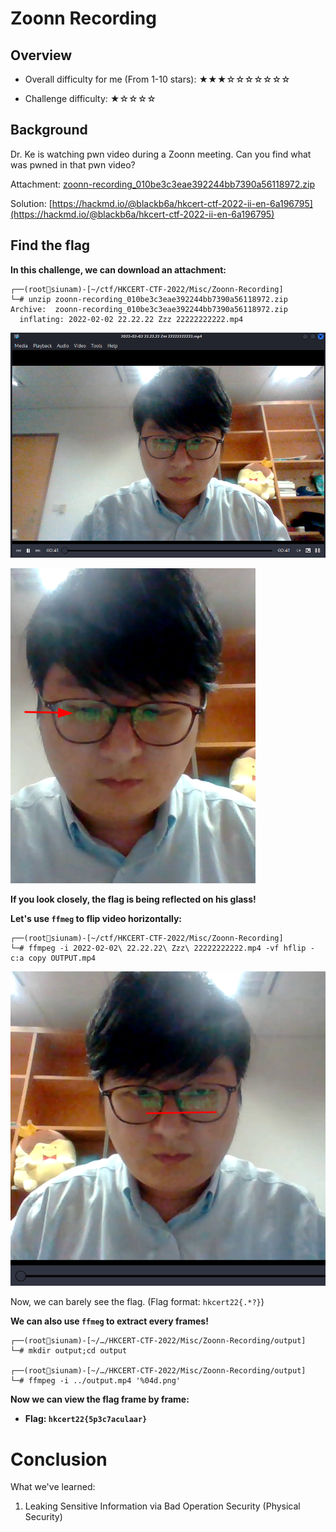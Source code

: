 # Zoonn Recording

## Overview

- Overall difficulty for me (From 1-10 stars): ★★★☆☆☆☆☆☆☆

- Challenge difficulty: ★☆☆☆☆

## Background

Dr. Ke is watching pwn video during a Zoonn meeting. Can you find what was pwned in that pwn video?

Attachment: [zoonn-recording_010be3c3eae392244bb7390a56118972.zip](https://file.hkcert22.pwnable.hk/zoonn-recording_010be3c3eae392244bb7390a56118972.zip)

Solution: [https://hackmd.io/@blackb6a/hkcert-ctf-2022-ii-en-6a196795](https://hackmd.io/@blackb6a/hkcert-ctf-2022-ii-en-6a196795)

## Find the flag

**In this challenge, we can download an attachment:**
```
┌──(root🌸siunam)-[~/ctf/HKCERT-CTF-2022/Misc/Zoonn-Recording]
└─# unzip zoonn-recording_010be3c3eae392244bb7390a56118972.zip   
Archive:  zoonn-recording_010be3c3eae392244bb7390a56118972.zip
  inflating: 2022-02-02 22.22.22 Zzz 22222222222.mp4
```

![](https://github.com/siunam321/CTF-Writeups/blob/main/HKCERT-CTF-2022/images/Pasted%20image%2020221111210554.png)

![](https://github.com/siunam321/CTF-Writeups/blob/main/HKCERT-CTF-2022/images/Pasted%20image%2020221111210639.png)

**If you look closely, the flag is being reflected on his glass!**

**Let's use `ffmeg` to flip video horizontally:**
```
┌──(root🌸siunam)-[~/ctf/HKCERT-CTF-2022/Misc/Zoonn-Recording]
└─# ffmpeg -i 2022-02-02\ 22.22.22\ Zzz\ 22222222222.mp4 -vf hflip -c:a copy OUTPUT.mp4
```

![](https://github.com/siunam321/CTF-Writeups/blob/main/HKCERT-CTF-2022/images/Pasted%20image%2020221111211050.png)

Now, we can barely see the flag. (Flag format: `hkcert22{.*?}`)

**We can also use `ffmeg` to extract every frames!**
```
┌──(root🌸siunam)-[~/…/HKCERT-CTF-2022/Misc/Zoonn-Recording/output]
└─# mkdir output;cd output

┌──(root🌸siunam)-[~/…/HKCERT-CTF-2022/Misc/Zoonn-Recording/output]
└─# ffmpeg -i ../output.mp4 '%04d.png'
```

**Now we can view the flag frame by frame:**

- **Flag: `hkcert22{5p3c7aculaar}`**

# Conclusion

What we've learned:

1. Leaking Sensitive Information via Bad Operation Security (Physical Security)